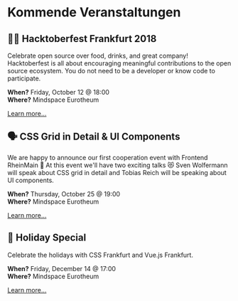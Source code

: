 # Kommende Veranstaltungen

## :woman_technologist: Hacktoberfest Frankfurt 2018

Celebrate open source over food, drinks, and great company! Hacktoberfest is all about encouraging meaningful contributions to the open source ecosystem. You do not need to be a developer or know code to participate.

**When?** Friday, October 12 @ 18:00</br>
**Where?** Mindspace Eurotheum

[Learn more...](https://www.eventbrite.com/e/hacktoberfest-frankfurt-2018-tickets-50225231018)

## :speaking_head: CSS Grid in Detail & UI Components

We are happy to announce our first cooperation event with Frontend RheinMain :tada: At this event we'll have two exciting talks :heart_eyes_cat: Sven Wolfermann will speak about CSS grid in detail and Tobias Reich will be speaking about UI components.

**When?** Thursday, October 25 @ 19:00</br>
**Where?** Mindspace Eurotheum

[Learn more...](https://www.meetup.com/CSSFrankfurt/events/255052999/)

## :christmas_tree: Holiday Special

Celebrate the holidays with CSS Frankfurt and Vue.js Frankfurt.

**When?** Friday, December 14 @ 17:00</br>
**Where?** Mindspace Eurotheum

[Learn more...](#link)